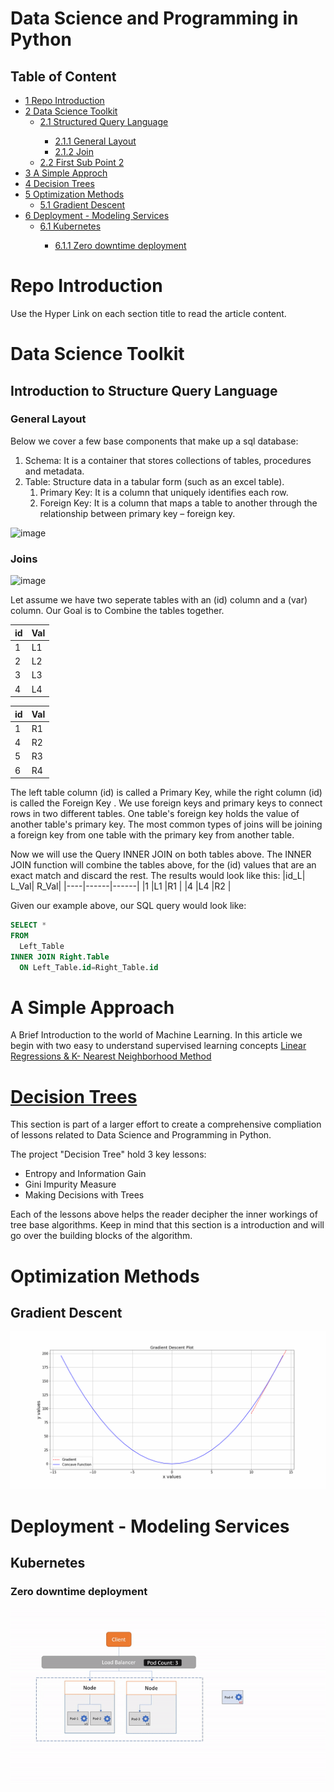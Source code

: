 # Data Science and Programming in Python

## Table of Content
<div id="toc_container">
<ul class="toc_list">
  <li><a href="#repo">1 Repo Introduction</a>
  <li><a href="#repo">2 Data Science Toolkit</a>
  <ul>
    <li><a href="#sql">2.1 Structured Query Language</a></li>
    <ul>
      <li><a href="#general">2.1.1 General Layout</a></li>
      <li><a href="#join">2.1.2 Join</a></li>
    </ul>
    <li><a href="#First_Sub_Point_2">2.2 First Sub Point 2</a></li>
  </ul>
  </li>
  <li><a href="#simple">3 A Simple Approch</a></li>
  <li><a href="#tree">4 Decision Trees</a></li>
  <li><a href="#opti">5 Optimization Methods</a>
    <ul>
    <li><a href="grad">5.1 Gradient Descent</a></li>
    </ul>
  </li>
  <li><a href="#deploy">6 Deployment - Modeling Services</a>
  <ul>
  <li><a href="#k8s">6.1 Kubernetes</a></li>
    <ul>
      <li><a href="#zero">6.1.1 Zero downtime deployment</a></li>
    </ul>
  </ul>
</ul>
</div>

# <a id="repo">Repo Introduction</a>

Use the Hyper Link on each section title to read the article content.

# <a id="toolkit"> Data Science Toolkit </a>

## <a id="sql"> Introduction to Structure Query Language </a>

### <a id="general"> General Layout </a>
Below we cover a few base components that make up a sql database:

1.	Schema: It is a container that stores collections of tables, procedures and metadata.
2.	Table: Structure data in a tabular form (such as an excel table).
    1.	Primary Key: It is a column that uniquely identifies each row.
    2.	Foreign Key: It is a column that maps a table to another through the relationship between primary key – foreign key.

![image](https://user-images.githubusercontent.com/46308439/131370112-f12d3ced-af70-4918-bbf9-83d44fc944ba.png)

### <a id="join"> Joins </a>

![image](https://user-images.githubusercontent.com/46308439/131388527-df52aa31-3e1b-422a-b4e1-d6598df45a0d.png)

Let assume we have two seperate tables with an (id) column and a (var) column. Our Goal is to Combine
the tables together.

| id|Val|
|---|---|
|  1| L1|
|  2| L2|
|  3| L3|   
|  4| L4|

| id|Val|
|---|---|
|  1| R1|
|  4| R2|
|  5| R3|
|  6| R4|

The left table column (id) is called a Primary Key, while the right column (id) is called the Foreign
Key . We use foreign keys and primary keys to connect rows in two different tables. One table's foreign
key holds the value of another table's primary key. The most common types of joins will be joining a foreign
key from one table with the primary key from another table.

Now we will use the Query INNER JOIN on both tables above. The INNER JOIN function will combine
the tables above, for the (id) values that are an exact match and discard the rest. The results would look
like this:
|id_L| L_Val| R_Val|
|----|------|------|
|1 |L1 |R1 |
|4 |L4 |R2 |

Given our example above, our SQL query would look like:

```sql
SELECT *
FROM 
  Left_Table
INNER JOIN Right.Table
  ON Left_Table.id=Right_Table.id
```

# <a id="simple">A Simple Approach</a>
A Brief Introduction to the world of Machine Learning. In this article we begin with two easy to understand supervised learning concepts [Linear Regressions & K- Nearest Neighborhood Method](https://github.com/StevenLoaiza/Machine_Learning/blob/master/Introduction/Machine%20Learning%20-%20A%20simple%20approach.ipynb)


# <a id="tree" href="https://github.com/StevenLoaiza/Machine_Learning/tree/master/Decision%20Trees"> Decision Trees</a>

This section is part of a larger effort to create a comprehensive compliation of lessons related to Data Science and Programming in Python.

The project "Decision Tree" hold 3 key lessons:
- Entropy and Information Gain
- Gini Impurity Measure
- Making Decisions with Trees

Each of the lessons above helps the reader decipher the inner workings of tree base algorithms. Keep in mind that this section is a introduction and will go over the building blocks of the algorithm.

# <a id="opti"> Optimization Methods </a>

## <a id="grad"> Gradient Descent </a>

![](https://github.com/StevenLoaiza/Machine_Learning/blob/master/optimize/gradient_animation.gif)

# <a id="deploy">Deployment - Modeling Services</a>

## <a id="k8s">Kubernetes</a>
### <a id="zero">Zero downtime deployment</a>
![](https://github.com/StevenLoaiza/Machine_Learning/blob/master/deployment/images/k8s_update.gif)
